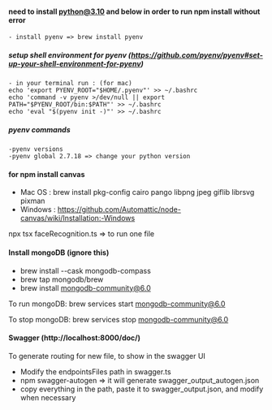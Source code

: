 #### need to install python@3.10 and below in order to run npm install without error
    - install pyenv => brew install pyenv
    
##### setup shell environment for pyenv (https://github.com/pyenv/pyenv#set-up-your-shell-environment-for-pyenv)
    - in your terminal run : (for mac)
    echo 'export PYENV_ROOT="$HOME/.pyenv"' >> ~/.bashrc
    echo 'command -v pyenv >/dev/null || export PATH="$PYENV_ROOT/bin:$PATH"' >> ~/.bashrc
    echo 'eval "$(pyenv init -)"' >> ~/.bashrc

##### pyenv commands
    -pyenv versions
    -pyenv global 2.7.18 => change your python version

#### for npm install canvas 
  - Mac OS : brew install pkg-config cairo pango libpng jpeg giflib librsvg pixman
  - Windows : https://github.com/Automattic/node-canvas/wiki/Installation:-Windows

npx tsx faceRecognition.ts => to run one file 


#### Install mongoDB (ignore this)

- brew install --cask mongodb-compass
- brew tap mongodb/brew
- brew install mongodb-community@6.0

To run mongoDB:
brew services start mongodb-community@6.0

To stop mongoDB:
brew services stop mongodb-community@6.0

#### Swagger (http://localhost:8000/doc/)
To generate routing for new file, to show in the swagger UI
- Modify the endpointsFiles path in swagger.ts
- npm swagger-autogen => it will generate swagger_output_autogen.json
- copy everything in the path, paste it to swagger_output.json, and modify when necessary